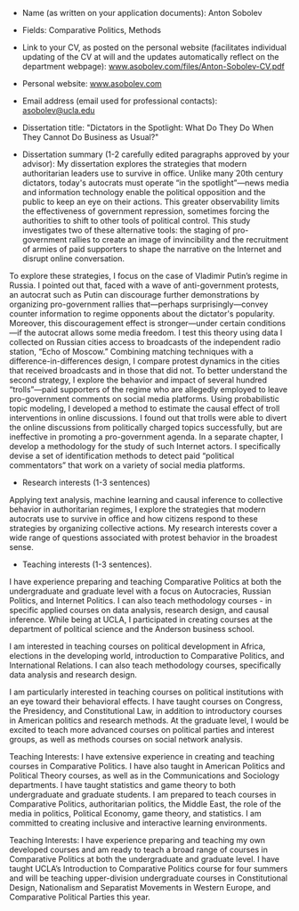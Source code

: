 ﻿* Name (as written on your application documents): Anton Sobolev

* Fields: Comparative Politics, Methods

* Link to your CV, as posted on the personal website (facilitates individual updating of the CV at will and the updates automatically reflect on the department webpage):
www.asobolev.com/files/Anton-Sobolev-CV.pdf

* Personal website: www.asobolev.com

* Email address (email used for professional contacts): asobolev@ucla.edu

* Dissertation title: "Dictators in the Spotlight: What Do They Do When They Cannot Do Business as Usual?"

* Dissertation summary (1-2 carefully edited paragraphs approved by your advisor): My dissertation explores the strategies that modern authoritarian leaders use to survive in office. Unlike many 20th century dictators, today's autocrats must operate “in the spotlight”—news media and information technology enable the political opposition and the public to keep an eye on their actions. This greater observability limits the effectiveness of government repression, sometimes forcing the authorities to shift to other tools of political control. This study investigates two of these alternative tools: the staging of pro-government rallies to create an image of invincibility and the recruitment of armies of paid supporters to shape the narrative on the Internet and disrupt online conversation. 

To explore these strategies, I focus on the case of Vladimir Putin’s regime in Russia. I pointed out that, faced with a wave of anti-government protests, an autocrat such as Putin can discourage further demonstrations by organizing pro-government rallies that—perhaps surprisingly—convey counter information to regime opponents about the dictator's popularity. Moreover, this discouragement effect is stronger—under certain conditions—if the autocrat allows some media freedom. I test this theory using data I collected on  Russian cities access to broadcasts of the independent radio station, “Echo of Moscow.” Combining matching techniques with a difference-in-differences design, I compare protest dynamics in the cities that received broadcasts and in those that did not. To better understand the second strategy, I explore the behavior and impact of several hundred “trolls”—paid supporters of the regime who are allegedly employed to leave pro-government comments on social media platforms. Using probabilistic topic modeling, I developed a method to estimate the causal effect of troll interventions in online discussions. I found out that trolls were able to divert the online discussions from politically charged topics successfully, but are ineffective in promoting a pro-government agenda. In a separate chapter, I develop a methodology for the study of such Internet actors. I specifically devise a set of identification methods to detect paid “political commentators” that work on a variety of social media platforms.

* Research interests (1-3 sentences)

Applying text analysis, machine learning and causal inference to collective behavior in authoritarian regimes, I explore the strategies that modern autocrats use to survive in office and how citizens respond to these strategies by organizing collective actions. My research interests cover a wide range of questions associated with protest behavior in the broadest sense.

* Teaching interests (1-3 sentences).

I have experience preparing and teaching Comparative Politics at both the undergraduate and graduate level with a focus on Autocracies, Russian Politics, and Internet Politics. I can also teach methodology courses - in specific applied courses on data analysis, research design, and causal inference. While being at UCLA, I participated in creating courses at the department of political science and the Anderson business school.

I am interested in teaching courses on political development in Africa, elections in the developing world, introduction to Comparative Politics, and International Relations. I can also teach methodology courses, specifically data analysis and research design.  

I am particularly interested in teaching courses on political institutions with an eye toward their behavioral effects. I have taught courses on Congress, the Presidency, and Constitutional Law, in addition to introductory courses in American politics and research methods. At the graduate level, I would be excited to teach more advanced courses on political parties and interest groups, as well as methods courses on social network analysis.


Teaching Interests:
I have extensive experience in creating and teaching courses in Comparative Politics. I have also taught in American Politics and Political Theory courses, as well as in the Communications and Sociology departments. I have taught statistics and game theory to both undergraduate and graduate students. I am prepared to teach courses in Comparative Politics, authoritarian politics, the Middle East, the role of the media in politics, Political Economy, game theory, and statistics. I am committed to creating inclusive and interactive learning environments.

Teaching Interests:
I have experience preparing and teaching my own developed courses and am ready to teach a broad range of courses in Comparative Politics at both the undergraduate and graduate level. I have taught UCLA’s Introduction to Comparative Politics course for four summers and will be teaching upper-division undergraduate courses in Constitutional Design, Nationalism and Separatist Movements in Western Europe, and Comparative Political Parties this year.